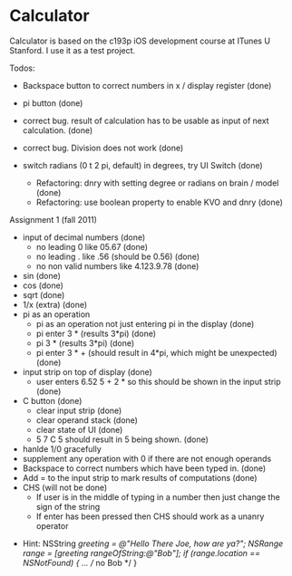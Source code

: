Calculator
==========

Calculator is based on the c193p iOS development course at ITunes U Stanford. I use it as a test project. 

Todos:
+ Backspace button to correct numbers in x / display register (done)
+ pi button (done)

+ correct bug. result of calculation has to be usable as input of next calculation. (done)
+ correct bug. Division does not work (done)
+ switch radians (0 t 2 pi, default) in degrees, try UI Switch (done)
  + Refactoring: dnry with setting degree or radians on brain / model (done)
  + Refactoring: use boolean property to enable KVO and dnry (done)
  
Assignment 1 (fall 2011)
+ input of decimal numbers (done)
  + no leading 0 like 05.67 (done)
  + no leading . like .56 (should be 0.56) (done)
  + no non valid numbers like 4.123.9.78 (done)
+ sin (done)
+ cos (done)
+ sqrt (done)
+ 1/x (extra) (done)
+ pi as an operation 
  + pi as an operation not just entering pi in the display (done)
  + pi enter 3 * (results 3*pi) (done)
  + pi 3 * (results 3*pi) (done)
  + pi enter 3 * + (should result in 4*pi, which might be unexpected) (done) 
+ input strip on top of display (done)
  + user enters 6.52 5 + 2 * so this should be shown in the input strip (done)
+ C button (done)
  + clear input strip (done)
  + clear operand stack (done)
  + clear state of UI (done)
  + 5 7 C 5 should result in 5 being shown. (done)
+ hanlde 1/0 gracefully
+ supplement any operation with 0 if there are not enough operands
+ Backspace to correct numbers which have been typed in. (done)
+ Add = to the input strip to mark results of computations (done)
+ CHS (will not be done)
  + If user is in the middle of typing in a number then just change the sign of the string
  + If enter has been pressed then CHS should work as a unanry operator
* Hint: NSString *greeting = @"Hello There Joe, how are ya?";
       NSRange range = [greeting rangeOfString:@"Bob"];
       if (range.location == NSNotFound) { ... /* no Bob */ }
       

